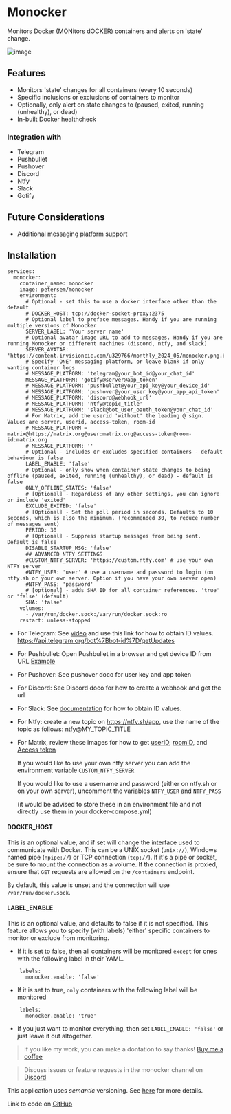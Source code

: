# Monocker
Monitors Docker (MONitors dOCKER) containers and alerts on 'state' change.

![image](doco/title.PNG)

## Features
- Monitors 'state' changes for all containers (every 10 seconds)
- Specific inclusions or exclusions of containers to monitor
- Optionally, only alert on state changes to (paused, exited, running (unhealthy), or dead)
- In-built Docker healthcheck
### Integration with
- Telegram
- Pushbullet
- Pushover
- Discord
- Ntfy
- Slack
- Gotify

## Future Considerations
- Additional messaging platform support

## Installation
```ya
services:
  monocker:
    container_name: monocker
    image: petersem/monocker
    environment:
      # Optional - set this to use a docker interface other than the default
      # DOCKER_HOST: tcp://docker-socket-proxy:2375
      # Optional label to preface messages. Handy if you are running multiple versions of Monocker
      SERVER_LABEL: 'Your server name'
      # Optional avatar image URL to add to messages. Handy if you are running Monocker on different machines (discord, ntfy, and slack)
      SERVER_AVATAR: 'https://content.invisioncic.com/u329766/monthly_2024_05/monocker.png.ba5ffdb390b627097d2a53645cf87350.png'
      # Specify 'ONE' messaging platform, or leave blank if only wanting container logs
      # MESSAGE_PLATFORM: 'telegram@your_bot_id@your_chat_id'
      MESSAGE_PLATFORM: 'gotify@server@app_token'
      # MESSAGE_PLATFORM: 'pushbullet@your_api_key@your_device_id'
      # MESSAGE_PLATFORM: 'pushover@your_user_key@your_app_api_token'
      # MESSAGE_PLATFORM: 'discord@webhook_url'
      # MESSAGE_PLATFORM: 'ntfy@topic_title'
      # MESSAGE_PLATFORM: 'slack@bot_user_oauth_token@your_chat_id'
      # For Matrix, add the userid 'without' the leading @ sign. Values are server, userid, access-token, room-id
      # MESSAGE_PLATFORM = matrix@https://matrix.org@user:matrix.org@access-token@room-id:matrix.org
      # MESSAGE_PLATFORM: ''
      # Optional - includes or excludes specified containers - default behaviour is false
      LABEL_ENABLE: 'false'
      # Optional - only show when container state changes to being offline (paused, exited, running (unhealthy), or dead) - default is false
      ONLY_OFFLINE_STATES: 'false'
      # [Optional] - Regardless of any other settings, you can ignore or include 'exited'
      EXCLUDE_EXITED: 'false'      
      # [Optional] - Set the poll period in seconds. Defaults to 10 seconds, which is also the minimum. (recommended 30, to reduce number of messages sent)
      PERIOD: 30
      # [Optional] - Suppress startup messages from being sent. Default is false
      DISABLE_STARTUP_MSG: 'false'
      ## ADVANCED NTFY SETTINGS
      #CUSTOM_NTFY_SERVER: 'https://custom.ntfy.com' # use your own NTFY server
      #NTFY_USER: 'user' # use a username and password to login (on ntfy.sh or your own server. Option if you have your own server open)
      #NTFY_PASS: 'password' 
      # [optional] - adds SHA ID for all container references. 'true' or 'false' (default)
      SHA: 'false'
    volumes:
      - /var/run/docker.sock:/var/run/docker.sock:ro
    restart: unless-stopped
```
- For Telegram: See [video](doco/telegram_chatid.mkv) and use this link for how to obtain ID values. https://api.telegram.org/bot%7Bbot-id%7D/getUpdates
- For Pushbullet: Open Pushbullet in a browser and get device ID from URL [Example](https://raw.githubusercontent.com/petersem/monocker/master/doco/pbdeviceid.PNG)
- For Pushover: See pushover doco for user key and app token
- For Discord: See Discord doco for how to create a webhook and get the url
- For Slack: See [documentation](doco/slack.md) for how to obtain ID values.
- For Ntfy: create a new topic on https://ntfy.sh/app, use the name of the topic as follows: ntfy@MY_TOPIC_TITLE
- For Matrix, review these images for how to get [userID](doc/matrix-user-id.png), [roomID](doc/matrix-room-id.png), and [Access token](doc/matrix-access-token.png)

  If you would like to use your own ntfy server you can add the environment variable `CUSTOM_NTFY_SERVER`
  
  If you would like to use a username and password (either on ntfy.sh or on your own server), uncomment the variables `NTFY_USER` and `NTFY_PASS`
  
  (it would be advised to store these in an environment file and not directly use them in your docker-compose.yml)

#### DOCKER_HOST
This is an optional value, and if set will change the interface used to communicate with Docker. This can be a UNIX socket (`unix://`), Windows named pipe (`npipe://`) or TCP connection (`tcp://`). If it's a pipe or socket, be sure to mount the connection as a volume. If the connection is proxied, ensure that `GET` requests are allowed on the `/containers` endpoint.

By default, this value is unset and the connection will use `/var/run/docker.sock`.

#### LABEL_ENABLE
This is an optional value, and defaults to false if it is not specified. This feature allows you to specify (with labels) 'either' specific containers to monitor or exclude from monitoring. 
- If it is set to false, then all containers will be monitored `except` for ones with the following label in their YAML.
```ya
    labels:
      monocker.enable: 'false'
```
- If it is set to true, `only` containers with the following label will be monitored
```ya
    labels:
      monocker.enable: 'true'
```
- If you just want to monitor everything, then set `LABEL_ENABLE: 'false'` or just leave it out altogether.


> If you like my work, you can make a dontation to say thanks! [Buy me a coffee](https://www.paypal.com/paypalme/thanksmp)


> Discuss issues or feature requests in the monocker channel on [Discord](https://discord.gg/NcKJTKN9yP)

This application uses *semantic* versioning. See [here](https://semver.org/) for more details. 

Link to code on [GitHub](https://github.com/petersem/monocker)
